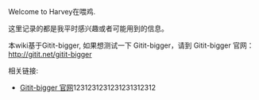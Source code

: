 Welcome to Harvey在喂鸡.

这里记录的都是我平时感兴趣或者可能用到的信息。

本wiki基于Gitit-bigger, 如果想测试一下 Gitit-bigger，请到 Gitit-bigger 官网：http://gitit.net/gitit-bigger

相关链接:

* [Gitit-bigger 官网](http://gitit.net/gitit-bigger)1231231231231231312312